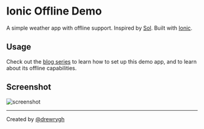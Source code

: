 # Ionic Offline Demo

A simple weather app with offline support. Inspired by [Sol](https://github.com/comyarzaheri/Sol). Built with [Ionic](http://ionicframework.com/docs/v2/).

## Usage

Check out the [blog series](http://blog.ionic.io/building-an-ionic-app-with-offline-support-part-1/) to learn how to set up this demo app, and to learn about its offline capabilities.

## Screenshot

![screenshot](https://cloud.githubusercontent.com/assets/2018508/17238325/645e0742-5520-11e6-81b5-cd713ec2e736.png)

---
Created by [@drewrygh](https://twitter.com/drewrygh)
